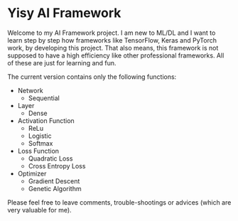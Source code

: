 # Yisy AI Framework



Welcome to my AI Framework project. I am new to ML/DL and I want to learn step by step how frameworks like TensorFlow, Keras and PyTorch work, by developing this project. That also means, this framework is not supposed to have a high efficiency like other professional frameworks. All of these are just for learning and fun. 

 The current version contains only the following functions:

- Network
  - Sequential
- Layer
  - Dense
- Activation Function
  - ReLu
  - Logistic
  - Softmax
- Loss Function
  - Quadratic Loss
  - Cross Entropy Loss
- Optimizer
  - Gradient Descent
  - Genetic Algorithm

Please feel free to leave comments, trouble-shootings or advices (which are very valuable for me). 
